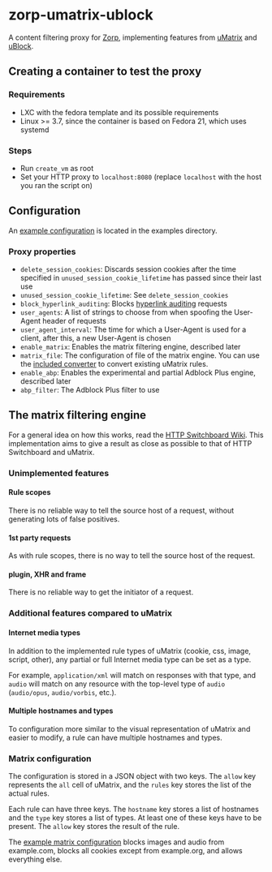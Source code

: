 # zorp-umatrix-ublock
A content filtering proxy for [Zorp](https://github.com/balabit/zorp), implementing features from [uMatrix](https://github.com/gorhill/uMatrix) and [uBlock](https://github.com/gorhill/uBlock).
## Creating a container to test the proxy
### Requirements
 * LXC with the fedora template and its possible requirements
 * Linux >= 3.7, since the container is based on Fedora 21, which uses systemd

### Steps
 * Run ```create_vm``` as root
 * Set your HTTP proxy to ```localhost:8080``` (replace ```localhost``` with the host you ran the script on)

## Configuration
An [example configuration](examples/policy_uProxy.py) is located in the examples directory.
### Proxy properties
 * ```delete_session_cookies```: Discards session cookies after the time specified in ```unused_session_cookie_lifetime``` has passed since their last use
 * ```unused_session_cookie_lifetime```: See ```delete_session_cookies```
 * ```block_hyperlink_auditing```: Blocks [hyperlink auditing](https://html.spec.whatwg.org/multipage/semantics.html#hyperlink-auditing) requests
 * ```user_agents```: A list of strings to choose from when spoofing the User-Agent header of requests
 * ```user_agent_interval```: The time for which a User-Agent is used for a client, after this, a new User-Agent is chosen
 * ```enable_matrix```: Enables the matrix filtering engine, described later
 * ```matrix_file```: The configuration of file of the matrix engine. You can use the [included converter](matrix2proxy) to convert existing uMatrix rules.
 * ```enable_abp```: Enables the experimental and partial Adblock Plus engine, described later
 * ```abp_filter```: The Adblock Plus filter to use

## The matrix filtering engine
For a general idea on how this works, read the [HTTP Switchboard Wiki](https://github.com/gorhill/httpswitchboard/wiki/Net-request-filtering:-overview#matrix-filtering). This implementation aims to give a result as close as possible to that of HTTP Switchboard and uMatrix.
### Unimplemented features
#### Rule scopes
There is no reliable way to tell the source host of a request, without generating lots of false positives.

#### 1st party requests
As with rule scopes, there is no way to tell the source host of the request.

#### plugin, XHR and frame
There is no reliable way to get the initiator of a request.

### Additional features compared to uMatrix
#### Internet media types
In addition to the implemented rule types of uMatrix (cookie, css, image, script, other), any partial or full Internet media type can be set as a type.

For example, ```application/xml``` will match on responses with that type, and ```audio``` will match on any resource with the top-level type of ```audio``` (```audio/opus```, ```audio/vorbis```, etc.).

#### Multiple hostnames and types
To configuration more similar to the visual representation of uMatrix and easier to modify, a rule can have multiple hostnames and types.

### Matrix configuration
The configuration is stored in a JSON object with two keys. The ```allow``` key represents the ```all``` cell of uMatrix, and the ```rules``` key stores the list of the actual rules.

Each rule can have three keys. The ```hostname``` key stores a list of hostnames and the ```type``` key stores a list of types. At least one of these keys have to be present. The ```allow``` key stores the result of the rule.

The [example matrix configuration](examples/matrix.json) blocks images and audio from example.com, blocks all cookies except from example.org, and allows everything else.
